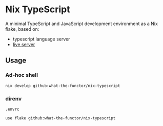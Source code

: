 # Nix TypeScript

A minimal TypeScript and JavaScript development environment as a Nix flake, based on:
- typescript language server
- [live server](https://github.com/tapio/live-server)

## Usage

### Ad-hoc shell

```shell
nix develop github:what-the-functor/nix-typescript
```

### direnv

`.envrc`
```
use flake github:what-the-functor/nix-typescript
```

